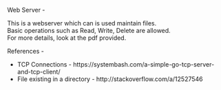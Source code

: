 Web Server - 

This is a webserver which can is used maintain files. <br>
Basic operations such as Read, Write, Delete are allowed. <br>
For more details, look at the pdf provided. <br> 

References - 
<ul>
<li> TCP Connections - https://systembash.com/a-simple-go-tcp-server-and-tcp-client/ </li>
<li> File existing in a directory - http://stackoverflow.com/a/12527546 </li>
</ul>
